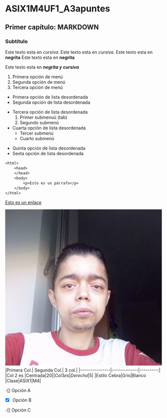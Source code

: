 # ASIX1M4UF1_A3apuntes

## Primer capítulo: MARKDOWN

### Subtítulo

Este texto esta en *cursiva*.
Este texto esta en _cursiva_.
Este texto esta en **negrita**
Este texto esta en __negrita__

Este texto esta en _**negrita y cursiva**_

1. Primera opción de menú
2. Segunda opción de menú
3. Tercera opción de menú

* Primera opción de lista desordenada
* Segunda opción de lista desordenada
- Tercera opción de lista desordenada
    1. Primer submenuú (tab)
    2. Segundo submenú
- Cuarta opción de lista desordenada
    * Tercer submenú
    * Cuarto submenú

+ Quinta opción de lista desordenada
+ Sexta opción de lista desordenada

```
<html>
    <head>
    </head>
    <body>
        <p>Esto es un párrafo</p>
    </body>
</html>
```

[Esto es un enlace](https://www.youtube.com/ "Enlace a Youtube")

![Esto es una imagen de un influencer](https://github.com/diegoarquito/ASIX1M4UF1_A3apuntes/blob/main/unnamed.jpg "Título opcional de la imagen")
|Primera Col.| Segunda Col.| 3 col.|
|---------------|:------------:|---------:|
|Col 2 es |Centrada|20$|
|Col 3 es |Derecha|5$|
|Estilo Cebra|Gris|Blanco
|Clase|ASIX1|M4|

-[] Opción A

-[X] Opción B

-[] Opción C